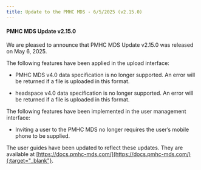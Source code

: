 ```yaml
---
title: Update to the PMHC MDS - 6/5/2025 (v2.15.0)
---
```


#### PMHC MDS Update v2.15.0 ####

We are pleased to announce that PMHC MDS Update v2.15.0 was released on 
May 6, 2025.

The following features have been applied in the upload interface:
* PMHC MDS v4.0 data specification is no longer supported. An error will 
  be returned if a file is uploaded in this format.

* headspace v4.0 data specification is no longer supported. An error will 
  be returned if a file is uploaded in this format.

The following features have been implemented in the user management interface:
* Inviting a user to the PMHC MDS no longer requires the user’s mobile 
  phone to be supplied.

The user guides have been updated to reflect these updates. They are available
at [https://docs.pmhc-mds.com/](https://docs.pmhc-mds.com/){:target="_blank"}.